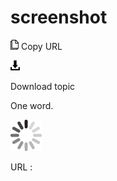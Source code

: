 # screenshot

![Copy URL](media/screenshot/Copy.png)
Copy URL

![Download](media/screenshot/Download.png)

Download topic

One word.

![In progress](media/screenshot/activity-large.gif)

URL :

